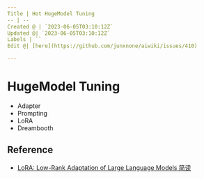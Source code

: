 ```yaml
---
Title | Hot HugeModel Tuning
-- | --
Created @ | `2023-06-05T03:10:12Z`
Updated @| `2023-06-05T03:10:12Z`
Labels | ``
Edit @| [here](https://github.com/junxnone/aiwiki/issues/410)

---
```

# HugeModel Tuning

- Adapter
- Prompting
- LoRA
- Dreambooth


## Reference
- [LoRA: Low-Rank Adaptation of Large Language Models 简读](https://zhuanlan.zhihu.com/p/514033873)
